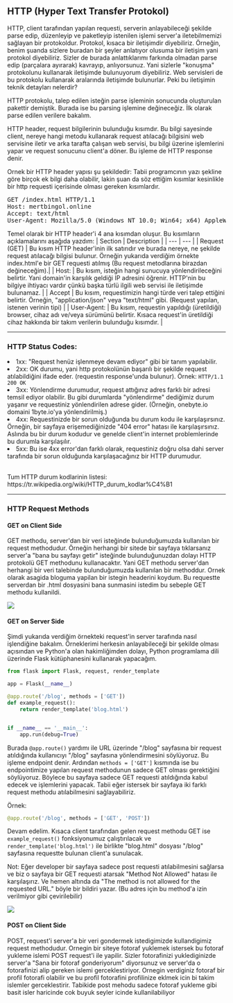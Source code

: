 ## HTTP (Hyper Text Transfer Protokol)</h2>
			
<p>
       HTTP, client tarafından yapılan requesti, serverin anlayabileceği şekilde parse edip, düzenleyip ve paketleyip istenilen işlemi server'a iletebilmemizi sağlayan bir protokoldur. Protokol, kısaca bir iletişimdir diyebiliriz. Örneğin, benim şuanda sizlere buradan bir şeyler anlatıyor olusuma bir iletişim yani protokol diyebiliriz. Sizler de burada anlattıklarımı farkında olmadan parse edip (parçalara ayırarak) kavrayıp, anlıyorsunuz. Yani sizlerle "konuşma" protokolunu kullanarak iletişimde bulunuyorum diyebiliriz. Web servisleri de bu protokolu kullanarak aralarında iletişimde bulunurlar. Peki bu iletişimin teknik detayları nelerdir?
</p

			
<p>HTTP protokolu, talep edilen isteğin parse işleminin sonucunda oluşturulan pakettir demiştik. Burada ise bu parsing işlemine değineceğiz. İlk olarak parse edilen verilere bakalım.</p>
<p>HTTP header, request bilgilerinin bulunduğu kısımdır. Bu bilgi sayesinde client, nereye hangi metodu kullanarak request atılacağı bilgisini web servisine iletir ve arka tarafta çalışan web servisi, bu bilgi üzerine işlemlerini yapar ve request sonucunu client'a döner. Bu işleme de HTTP response denir.</p>

<p>Ornek bir HTTP header yapısı şu şekildedir: Tabii programcının yazı şekline göre birçok ek bilgi daha olabilir, lakin şuan da söz ettiğim kısımlar kesinlikle bir http requesti içerisinde olması gereken kısımlardır.</p>
			
<pre>
GET /index.html HTTP/1.1
Host: mertbingol.online
Accept: text/html
User-Agent: Mozilla/5.0 (Windows NT 10.0; Win64; x64) AppleWebKit/537.36 (KHTML, like Gecko) Chrome/108.0.0.0 Safari/537.36
</pre>
Temel olarak bir HTTP header'i 4 ana kısımdan oluşur. Bu kısımların açıklamalarını aşağıda yazdım:
| Section | Description |
| --- | --- |
| Request (GET) | Bu kısım HTTP header'inin ilk satırıdır ve burada nereye, ne şekilde request atılacağı bilgisi bulunur. Örneğin yukarıda verdiğim örnekte index.html'e bir GET requesti atılmış (Bu request metodlarına birazdan değineceğim).|
| Host: | Bu kısım, isteğin hangi sunucuya yönlendirileceğini belirtir. Yani domain'in karşılık geldiği IP adresini öğrenir. HTTP'nin bu bilgiye ihtiyacı vardır çünkü başka türlü ilgili web servisi ile iletişimde bulunamaz. |
| Accept | Bu kısım, requestimizin hangi türde veri talep ettiğini belirtir. Örneğin, "application/json" veya "text/html" gibi. (Request yapılan, istenen verinin tipi) |
| User-Agent: | Bu kısım, requestin yapıldığı (üretildiği) browser, cihaz adı ve/veya sürümünü belirtir. Kısaca request'in üretildiği cihaz hakkında bir takım verilerin bulunduğu kısımdır. |

<p>

</p>
<hr>

### HTTP Status Codes:
<li>1xx: "Request henüz işlenmeye devam ediyor" gibi bir tanım yapılabilir.</li>
<li>2xx: OK durumu, yani http protokolünün başarılı bir şekilde request atılabildiğini ifade eder. (requestin response'unda bulunur). Örnek: <code>HTTP/1.1 200 OK</code></li>
<li>3xx: Yönlendirme durumudur, request attığınız adres farklı bir adresi temsil ediyor olabilir. Bu gibi durumlarda "yönlendirme" dediğimiz durum yaşanır ve requestiniz yönlendirilen adrese gider. (Örneğin, onebyte.io domaini 1byte.io'ya yönlendirilmiş.)</li>
<li>4xx: Requestinizde bir sorun olduğunda bu durum kodu ile karşılaşırsınız. Örneğin, bir sayfaya erişemediğinizde "404 error" hatası ile karşılaşırsınız. Aslında bu bir durum kodudur ve genelde client'in internet problemlerinde bu durumla karşılaşılır.</li>
<li>5xx: Bu ise 4xx error'dan farklı olarak, requestiniz doğru olsa dahi server tarafında bir sorun olduğunda karşılaşacağınız bir HTTP durumudur.</li>

<br>
<p>Tum HTTP durum kodlarinin listesi: https://tr.wikipedia.org/wiki/HTTP_durum_kodlar%C4%B1</p>
<hr>

### HTTP Request Methods

#### GET on Client Side
<p>GET methodu, server'dan bir veri isteğinde bulunduğumuzda kullanılan bir request methodudur. Örneğin herhangi bir sitede bir sayfaya tıklarsanız server'a "bana bu sayfayı getir" isteğinde bulunduğunuzdan dolayı HTTP protokolü GET methodunu kullanacaktır. Yani GET methodu server'dan herhangi bir veri talebinde bulunduğumuzda kullanılan bir methoddur. Ornek olarak asagida bloguma yapilan bir istegin headerini koydum. Bu requestte serverdan bir .html dosyasini bana sunmasini istedim bu sebeple GET methodu kullanildi.</p>
<img src="https://github.com/mertbingol0/Web-TEchLEarn/blob/main/github'a%20koy%20baba.png"></img>

#### GET on Server Side
Şimdi yukarıda verdiğim örnekteki request'in server tarafında nasıl işlendiğine bakalım. Örneklerimi herkesin anlayabileceği bir şekilde olması açısından ve Python'a olan hakimliğimden dolayı, Python programlama dili üzerinde Flask kütüphanesini kullanarak yapacağım.

```python
from flask import Flask, request, render_template

app = Flask(__name__)

@app.route('/blog', methods = ['GET'])
def example_request():
    return render_template('blog.html')


if __name__ == '__main__':
    app.run(debug=True)
```
Burada ```@app.route()``` yardımı ile URL üzerinde "/blog" sayfasına bir request atıldığında kullanıcıyı "/blog" sayfasına yönlendirmesini söylüyoruz. Bu işleme endpoint denir. Ardından ```methods = ['GET']``` kısmında ise bu endpointimize yapılan request methodunun sadece GET olması gerektiğini söylüyoruz. Böylece bu sayfaya sadece GET requesti atıldığında kabul edecek ve işlemlerini yapacak. Tabii eğer istersek bir sayfaya iki farklı request methodu atılabilmesini sağlayabiliriz.

Örnek:

```python
@app.route('/blog', methods = ['GET', 'POST'])
```
Devam edelim. Kısaca client tarafından gelen request methodu GET ise ```example_request()``` fonksiyonumuz çalıştırılacak ve ```render_template('blog.html')``` ile birlikte "blog.html" dosyası "/blog" sayfasına requestte bulunan client'a sunulacak.

Not: Eğer developer bir sayfaya sadece post requesti atılabilmesini sağlarsa ve biz o sayfaya bir GET requesti atarsak "Method Not Allowed" hatası ile karşılaşırız. Ve hemen altında da "The method is not allowed for the requested URL." böyle bir bildiri yazar. (Bu adres için bu method'a izin verilmiyor gibi çevirilebilir)

<img src="https://github.com/mertbingol0/Web-TEchLEarn/blob/main/Screenshot%20from%202023-01-14%2001-18-01.png"></img>

#### POST on Client Side

POST, request'i server'a bir veri gondermek istedigimizde kullandigimiz request methodudur. Ornegin bir siteye fotoraf yuklemek istersek bu fotoraf yukleme islemi POST request'i ile yapilir. Sizler fotorafinizi yuklediginizde server'a "Sana bir fotoraf gonderiyorum" diyorsunuz ve server'da o fotorafinizi alip gereken islemi gerceklestiriyor. Ornegin verdiginiz fotoraf bir profil fotorafi olabilir ve bu profil fotorafini  profilinize eklmek icin bi takim islemler gerceklestirir. Tabikide post mehodu sadece fotoraf yukleme gibi basit isler haricinde cok buyuk seyler icinde kullanilabiliyor
